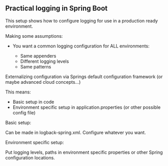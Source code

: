 Practical logging in Spring Boot
---------------------------------

This setup shows how to configure logging for use in a production ready environment.

Making some assumptions:

- You want a common logging configuration for ALL environments:

  - Same appenders
  - Different logging levels
  - Same patterns


Externalizing configuration via Springs default configuration framework (or maybe advanced cloud concepts...)

This means:
- Basic setup in code
- Environment specific setup in application.properties (or other possible config file)


Basic setup:

Can be made in logback-spring.xml. Configure whatever you want.

Environment specific setup:

Put logging levels, paths in environment specific properties or other
Spring configuration locations.